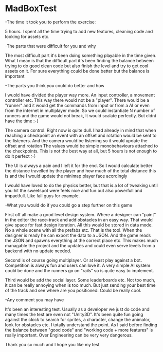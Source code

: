 # MadBoxTest

-The time it took you to perform the exercise:

5 hours. I spent all the time trying to add new features, cleaning code and looking for assets etc.

-The parts that were difficult for you and why

The most difficult part it's been doing something playable in the time given. What I mean is that the difficult part it's been finding the balance between trying to do good clean code but also finish the level and try to get cool 
assets on it. For sure everything could be done better but the balance is important

-The parts you think you could do better and how

I wuold have divided the player way more. An input controller, a movement controller etc. This way there would not be a "player". There would be a "runner" and it would get the commands from input or from a AI or even from the internet in multiplayer mode.
So we could instantiate N number of runners and the game would not break, It would scalate perfectly. But didnt have the time :-(

The camera control. Right now is quite dull. I had already in mind that when reaching a checkpoint an event with an offset and rotation would be sent to the listeners. And the camera would be listening so it would update the offset and rotation
The values would be simple monobehaviours attached to the checkpoints. This is not the best way at all, but 5 hours is not enough to do it perfect :-)

The UI is always a pain and I left it for the end. So I would calculate better the distance travelled by the player and how much of the total distance this is and the I would update the minimap player face acordingly

I would have loved to do the physics better, but that is a lot of tweaking until you hit the sweetspot were feels nice and fun but also powerfull and impactfull. Like fall guys for example.

-What you would do if you could go a step further on this game

First off all make a good level design system. Where a designer can "paint" in the editor the race-track and add obstacles in an easy way. That would give space for fast design iteration. 
All this would be stored in data mode. No a whole scene with all the prefabs etc. That is the tool. When the designer is ready he can export the data to a JSON. And the game reads the JSON and spawns everything at the correct place etc.
This makes much managable the project and the updates and could even serve levels from a backend with no update needed.

Second is of course going multiplayer. Or at least play against a bot. Competition is always fun and users can love it. A very simple AI system could be done and the runners go on "rails" so is quite easy to implement. 

Third would be add the social layer. Some leaderboards etc. Not too much, it can be really annoying when is too much. But just sending your best time of the track and see where are you positioned. Could be really cool.

-Any comment you may have

It's been an interesting test. Usually as a developer we just do code and many times the test are even not "Unity3D". It's been quite fun going against the clock to search for sprites, a character, change the animator, look for obstacles etc.
I totally understand the point. As I said before finding the balance between "good code" and "working code + more features" is really important. Over Engineering can be very very dangerous.

Thank you so much and I hope you like my test